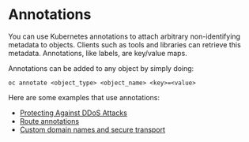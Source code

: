 # Annotations

You can use Kubernetes annotations to attach arbitrary non-identifying metadata to objects. Clients such as tools and libraries can retrieve this metadata. Annotations, like labels, are key/value maps.

Annotations can be added to any object by simply doing:

```
oc annotate <object_type> <object_name> <key>=<value>
```

Here are some examples that use annotations:

* [Protecting Against DDoS Attacks](../../support/faq/DDos.md)
* [Route annotations](../rahti2/concepts.md#route)
* [Custom domain names and secure transport](custom-domain.md)
